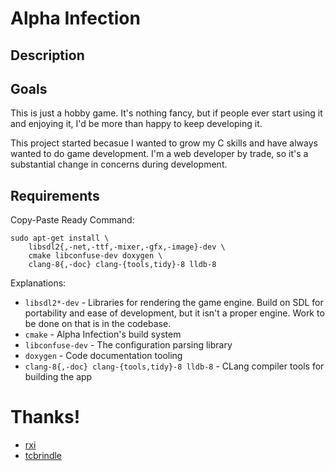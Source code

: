 # Alpha Infection

## Description

## Goals
This is just a hobby game. It's nothing fancy, but if people ever start using it and enjoying it, I'd be more than happy to keep developing it.

This project started becasue I wanted to grow my C skills and have always wanted to do game development. I'm a web developer by trade, so it's a substantial change in concerns during development.

## Requirements
Copy-Paste Ready Command:

    sudo apt-get install \
        libsdl2{,-net,-ttf,-mixer,-gfx,-image}-dev \
        cmake libconfuse-dev doxygen \
        clang-8{,-doc} clang-{tools,tidy}-8 lldb-8


Explanations:

 * `libsdl2*-dev` - Libraries for rendering the game engine. Build on SDL for
 portability and ease of development, but it isn't a proper engine. Work to be
 done on that is in the codebase.
 * `cmake` - Alpha Infection's build system
 * `libconfuse-dev` - The configuration parsing library
 * `doxygen` - Code documentation tooling
 * `clang-8{,-doc} clang-{tools,tidy}-8 lldb-8` - CLang compiler tools for building the app


# Thanks!
 * [rxi](https://github.com/rxi/log.c)
 * [tcbrindle](https://github.com/tcbrindle/sdl2-cmake-scripts)
